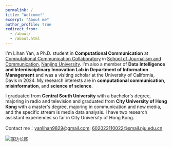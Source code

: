 ```yaml
---
permalink: /
title: "Welcome!"
excerpt: "About me"
author_profile: true
redirect_from: 
  - /about/
  - /about.html
---
```




I'm Lihan Yan, a Ph.D. student in **Computational Communication** at [Computational Communication Collaboratory](https://computational-communication.com/) in [School of Journalism and Communication](https://jc.nju.edu.cn/en9/main.htm), [Nanjing University](https://www.nju.edu.cn/EN/main.htm). I'm also a member of **Data Intelligence and Interdisciplinary Innovation Lab in Department of Information Management** and was a visiting scholar at the University of California, Davis in 2024. My research interests are in **computational communication**, **misinformation**, and **science of science**.

I graduated from **Central South University** with a bachelor's degree, majoring in radio and television and graduated from **City University of Hong Kong** with a master's degree, majoring in communication and new media, and the specific stream is media data analysis.  I have two research assistant experiences so far in City University of Hong Kong.

Contact me：yanlihan9829@gmail.com; 602022110022@smail.nju.edu.cn


![底边长图](https://user-images.githubusercontent.com/13479560/203529033-da7cb30e-2c5d-4e11-9b2c-64ed0dcf49da.png)

